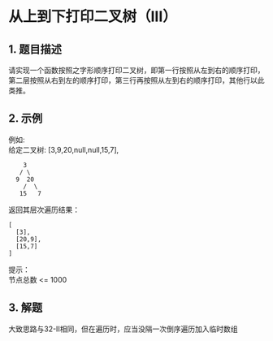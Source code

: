# 从上到下打印二叉树（III）

## 1. 题目描述
请实现一个函数按照之字形顺序打印二叉树，即第一行按照从左到右的顺序打印，第二层按照从右到左的顺序打印，第三行再按照从左到右的顺序打印，其他行以此类推。

## 2. 示例
例如:  
给定二叉树: [3,9,20,null,null,15,7],
```
    3
   / \
  9  20
    /  \
   15   7
```

返回其层次遍历结果：
```
[
  [3],
  [20,9],
  [15,7]
]
```

提示：  
节点总数 <= 1000

## 3. 解题
大致思路与32-II相同，但在遍历时，应当没隔一次倒序遍历加入临时数组
